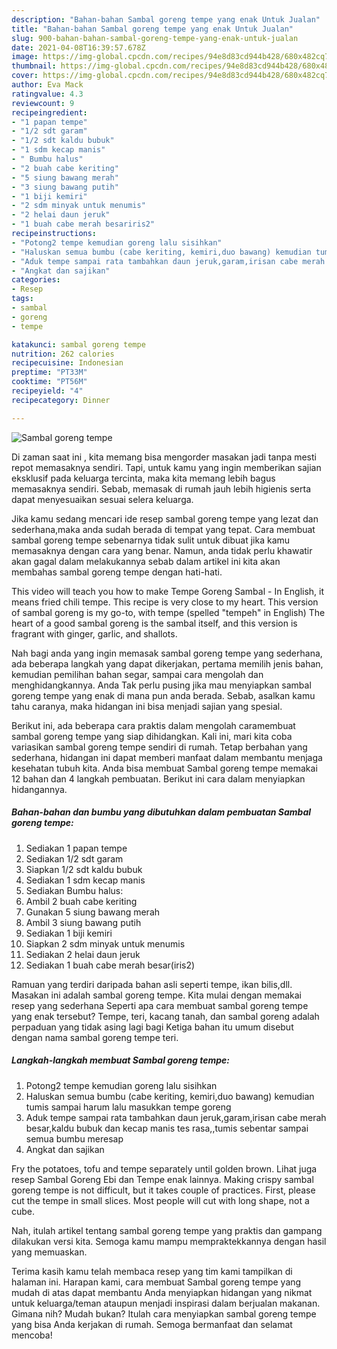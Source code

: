 ```yaml
---
description: "Bahan-bahan Sambal goreng tempe yang enak Untuk Jualan"
title: "Bahan-bahan Sambal goreng tempe yang enak Untuk Jualan"
slug: 900-bahan-bahan-sambal-goreng-tempe-yang-enak-untuk-jualan
date: 2021-04-08T16:39:57.678Z
image: https://img-global.cpcdn.com/recipes/94e8d83cd944b428/680x482cq70/sambal-goreng-tempe-foto-resep-utama.jpg
thumbnail: https://img-global.cpcdn.com/recipes/94e8d83cd944b428/680x482cq70/sambal-goreng-tempe-foto-resep-utama.jpg
cover: https://img-global.cpcdn.com/recipes/94e8d83cd944b428/680x482cq70/sambal-goreng-tempe-foto-resep-utama.jpg
author: Eva Mack
ratingvalue: 4.3
reviewcount: 9
recipeingredient:
- "1 papan tempe"
- "1/2 sdt garam"
- "1/2 sdt kaldu bubuk"
- "1 sdm kecap manis"
- " Bumbu halus"
- "2 buah cabe keriting"
- "5 siung bawang merah"
- "3 siung bawang putih"
- "1 biji kemiri"
- "2 sdm minyak untuk menumis"
- "2 helai daun jeruk"
- "1 buah cabe merah besariris2"
recipeinstructions:
- "Potong2 tempe kemudian goreng lalu sisihkan"
- "Haluskan semua bumbu (cabe keriting, kemiri,duo bawang) kemudian tumis sampai harum lalu masukkan tempe goreng"
- "Aduk tempe sampai rata tambahkan daun jeruk,garam,irisan cabe merah besar,kaldu bubuk dan kecap manis tes rasa,,tumis sebentar sampai semua bumbu meresap"
- "Angkat dan sajikan"
categories:
- Resep
tags:
- sambal
- goreng
- tempe

katakunci: sambal goreng tempe 
nutrition: 262 calories
recipecuisine: Indonesian
preptime: "PT33M"
cooktime: "PT56M"
recipeyield: "4"
recipecategory: Dinner

---
```



![Sambal goreng tempe](https://img-global.cpcdn.com/recipes/94e8d83cd944b428/680x482cq70/sambal-goreng-tempe-foto-resep-utama.jpg)

Di zaman  saat ini , kita memang bisa mengorder masakan jadi tanpa mesti repot memasaknya sendiri. Tapi, untuk kamu yang ingin memberikan sajian eksklusif pada keluarga tercinta, maka kita memang lebih bagus memasaknya sendiri. Sebab, memasak di rumah jauh lebih higienis serta dapat menyesuaikan sesuai selera keluarga.

Jika kamu sedang mencari ide resep sambal goreng tempe yang lezat dan sederhana,maka anda sudah berada di tempat yang tepat. Cara membuat sambal goreng tempe  sebenarnya tidak sulit untuk dibuat jika kamu memasaknya dengan cara yang benar. Namun, anda tidak perlu khawatir akan gagal dalam melakukannya 
sebab dalam artikel ini kita akan membahas sambal goreng tempe dengan hati-hati.  

This video will teach you how to make Tempe Goreng Sambal - In English, it means fried chili tempe. This recipe is very close to my heart. This version of sambal goreng is my go-to, with tempe (spelled &#34;tempeh&#34; in English) The heart of a good sambal goreng is the sambal itself, and this version is fragrant with ginger, garlic, and shallots.

Nah bagi anda yang ingin memasak sambal goreng tempe yang sederhana, ada beberapa langkah yang dapat dikerjakan, pertama memilih jenis bahan, kemudian pemilihan bahan segar, sampai cara mengolah dan menghidangkannya. Anda Tak perlu pusing jika mau menyiapkan sambal goreng tempe yang enak di mana pun anda berada. Sebab, asalkan kamu  tahu caranya, maka hidangan ini bisa menjadi sajian yang spesial.

Berikut ini, ada beberapa cara praktis  dalam mengolah caramembuat sambal goreng tempe yang siap dihidangkan. Kali ini, mari kita coba variasikan sambal goreng tempe sendiri di rumah. Tetap berbahan yang sederhana, hidangan ini dapat memberi manfaat dalam membantu menjaga kesehatan tubuh kita. Anda bisa membuat Sambal goreng tempe memakai 12 bahan dan 4 langkah pembuatan. Berikut ini cara dalam menyiapkan hidangannya.

<!--inarticleads1-->

##### Bahan-bahan dan bumbu yang dibutuhkan dalam pembuatan Sambal goreng tempe:

1. Sediakan 1 papan tempe
1. Sediakan 1/2 sdt garam
1. Siapkan 1/2 sdt kaldu bubuk
1. Sediakan 1 sdm kecap manis
1. Sediakan  Bumbu halus:
1. Ambil 2 buah cabe keriting
1. Gunakan 5 siung bawang merah
1. Ambil 3 siung bawang putih
1. Sediakan 1 biji kemiri
1. Siapkan 2 sdm minyak untuk menumis
1. Sediakan 2 helai daun jeruk
1. Sediakan 1 buah cabe merah besar(iris2)


Ramuan yang terdiri daripada bahan asli seperti tempe, ikan bilis,dll. Masakan ini adalah sambal goreng tempe. Kita mulai dengan memakai resep yang sederhana Seperti apa cara membuat sambal goreng tempe yang enak tersebut? Tempe, teri, kacang tanah, dan sambal goreng adalah perpaduan yang tidak asing lagi bagi Ketiga bahan itu umum disebut dengan nama sambal goreng tempe teri. 

<!--inarticleads2-->

##### Langkah-langkah membuat Sambal goreng tempe:

1. Potong2 tempe kemudian goreng lalu sisihkan
1. Haluskan semua bumbu (cabe keriting, kemiri,duo bawang) kemudian tumis sampai harum lalu masukkan tempe goreng
1. Aduk tempe sampai rata tambahkan daun jeruk,garam,irisan cabe merah besar,kaldu bubuk dan kecap manis tes rasa,,tumis sebentar sampai semua bumbu meresap
1. Angkat dan sajikan


Fry the potatoes, tofu and tempe separately until golden brown. Lihat juga resep Sambal Goreng Ebi dan Tempe enak lainnya. Making crispy sambal goreng tempe is not difficult, but it takes couple of practices. First, please cut the tempe in small slices. Most people will cut with long shape, not a cube. 

Nah, itulah artikel tentang  sambal goreng tempe  yang praktis dan gampang dilakukan versi kita. Semoga kamu mampu mempraktekkannya dengan hasil yang memuaskan. 

Terima kasih kamu telah membaca resep yang tim kami tampilkan di halaman ini. Harapan kami, cara membuat  Sambal goreng tempe yang mudah di atas dapat membantu Anda menyiapkan hidangan yang nikmat untuk keluarga/teman ataupun menjadi inspirasi dalam berjualan makanan. Gimana nih? Mudah bukan? Itulah cara menyiapkan sambal goreng tempe yang bisa Anda kerjakan di rumah. Semoga bermanfaat dan selamat mencoba!

